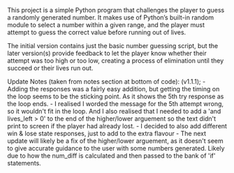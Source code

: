 This project is a simple Python program that challenges the player to guess a randomly generated number. It makes use of Python’s built-in random module to select a number within a given range, and the player must attempt to guess the correct value before running out of lives.

The initial version contains just the basic number guessing script, but the later version(s) provide feedback to let the player know whether their attempt was too high or too low, creating a process of elimination until they succeed or their lives run out.


Update Notes (taken from notes section at bottom of code):
    (v1.1.1);
        - Adding the responses was a fairly easy addition, but getting the timing on the loop seems to be the sticking point. As it shows the 5th try response as the loop ends.
        - I realised I worded the message for the 5th attempt wrong, so it wouldn't fit in the loop. And I also realised that I needed to add a 'and lives_left > 0' to the end of the higher/lower arguement so the text didn't print to screen if the player had already lost.
        - I decided to also add different win & lose state responses, just to add to the extra flavour
        - The next update will likely be a fix of the higher/lower arguement, as it doesn't seem to give accurate guidance to the user with some numbers generated. Likely due to how the num_diff is calculated and then passed to the bank of 'if' statements.